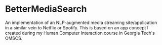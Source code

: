 # BetterMediaSearch
An implementation of an NLP-augmented media streaming site/application in a similar vein to Netflix or Spotify. This is based on an app concept I created during my Human Computer Interaction course in Georgia Tech's OMSCS.
